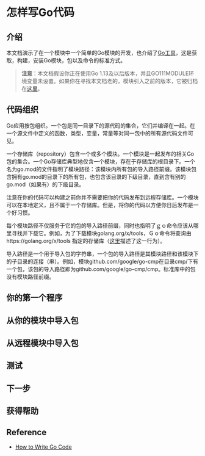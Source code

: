 # 怎样写Go代码
## 介绍
本文档演示了在一个模块中一个简单的Go模块的开发，也介绍了[Go工具](https://golang.google.cn/cmd/go/)，这是获取，构建，安装Go模块，包以及命令的标准方式。

> **注意**：本文档假设你正在使用Go 1.13及以后版本，并且GO111MODULE环境变量未设置。如果你在寻找本文档老的，模块引入之前的版本，它被归档在[这里](https://golang.google.cn/doc/gopath_code.html)。
## 代码组织
Go应用按包组织。一个包是同一目录下的源代码的集合，它们并编译在一起。在一个源文件中定义的函数，类型，变量，常量等对同一包中的所有源代码文件可见。

一个存储库（repository）包含一个或多个模块。一个模块是一起发布的相关Go包的集合。一个Go存储库典型地仅含一个模块，存在于存储库的根目录下。一个名为go.mod的文件指明了模块路径：该模块内所有包的导入路径前缀。该模块包含拥有go.mod的目录下的所有包，也包含该目录的下级目录，直到含有别的go.mod（如果有）的下级目录。

注意在你的代码可以构建之前你并不需要把你的代码发布到远程存储库。一个模块可以在本地定义，且不属于一个存储库。但是，将你的代码以方便你日后发布是一个好习惯。

每个模块路径不仅服务于它的包的导入路径前缀，同时也指明了ｇｏ命令应该从哪里寻找并下载它。例如，为了下载模块golang.org/x/tools，Ｇｏ命令将查询由https://golang.org/x/tools 指定的存储库（[这里](https://golang.org/cmd/go/#hdr-Relative_import_paths)描述了这一行为）。

导入路径是一个用于导入包的字符串，一个包的导入路径是其模块路径和该模块下的子目录的连接（串）。例如，模块github.com/google/go-cmp在目录cmp/下有一个包，该包的导入路径即为github.com/google/go-cmp/cmp。标准库中的包没有模块路径前缀。
## 你的第一个程序
## 从你的模块中导入包
## 从远程模块中导入包
## 测试
## 下一步
## 获得帮助

## Reference
- [How to Write Go Code](https://golang.google.cn/doc/code.html)